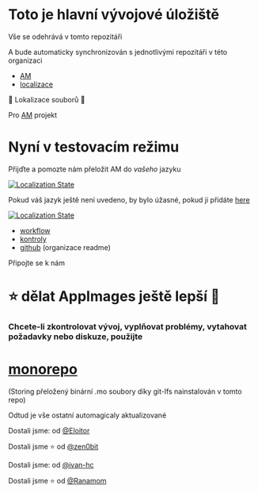 # Toto je hlavní vývojové úložiště

Vše se odehrává v tomto repozitáři

A bude automaticky synchronizován s jednotlivými repozitáři v této organizaci

- [AM](https://github.com/AM-community/am)
- [localizace](https://github.com/AM-community/localization)

🦉 Lokalizace souborů 🦉

Pro [AM](https://github.com/ivan-hc/AM) projekt
# Nyní v testovacím režimu
Přijďte a pomozte nám přeložit AM do *vašeho* jazyku

[![Localization
State](https://hosted.weblate.org/widget/am/am/open-graph.png)](https://hosted.weblate.org/engage/am/)

Pokud váš jazyk ještě není uvedeno, by bylo úžasné, pokud ji přidáte
[here](https://hosted.weblate.org/new-lang/am/am/)

[![Localization
State](https://hosted.weblate.org/widget/am/multi-auto.svg)](https://hosted.weblate.org/engage/am/)

- [workflow](https://github.com/AM-community/workflows)
- [kontroly](https://github.com/AM-community/checks)
- [github](https://github.com/AM-community/.github) (organizace readme)

Připojte se k nám
# ⭐ dělat AppImages ještě lepší 🚀

### Chcete-li zkontrolovat vývoj, vyplňovat problémy, vytahovat požadavky nebo diskuze, použijte

# [monorepo](https://github.com/AM-community/monorepo)
(Storing přeložený binární .mo soubory díky git-lfs nainstalován v tomto repo)

Odtud je vše ostatní automagicaly aktualizované

Dostali jsme: od [@Eloitor](https://github.com/Eloitor)

Dostali jsme :star: od [@zen0bit](https://github.com/zen0bit)

Dostali jsme: od [@ivan-hc](https://github.com/ivan-hc)

Dostali jsme :star: od [@Ranamom](https://github.com/Ranamom)
